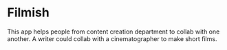 # Filmish

This app helps people from content creation department to collab with one another. A writer could collab with a cinematographer to make short films.
